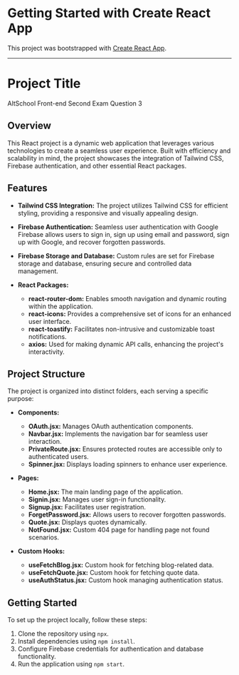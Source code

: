# Getting Started with Create React App

This project was bootstrapped with [Create React App](https://github.com/facebook/create-react-app).



---

# Project Title
AltSchool Front-end Second Exam 
Question 3
## Overview

This React project is a dynamic web application that leverages various technologies to create a seamless user experience. Built with efficiency and scalability in mind, the project showcases the integration of Tailwind CSS, Firebase authentication, and other essential React packages.

## Features

- **Tailwind CSS Integration:** The project utilizes Tailwind CSS for efficient styling, providing a responsive and visually appealing design.

- **Firebase Authentication:** Seamless user authentication with Google Firebase allows users to sign in, sign up using email and password, sign up with Google, and recover forgotten passwords.

- **Firebase Storage and Database:** Custom rules are set for Firebase storage and database, ensuring secure and controlled data management.

- **React Packages:**
  - **react-router-dom:** Enables smooth navigation and dynamic routing within the application.
  - **react-icons:** Provides a comprehensive set of icons for an enhanced user interface.
  - **react-toastify:** Facilitates non-intrusive and customizable toast notifications.
  - **axios:** Used for making dynamic API calls, enhancing the project's interactivity.

## Project Structure

The project is organized into distinct folders, each serving a specific purpose:

- **Components:**
  - **OAuth.jsx:** Manages OAuth authentication components.
  - **Navbar.jsx:** Implements the navigation bar for seamless user interaction.
  - **PrivateRoute.jsx:** Ensures protected routes are accessible only to authenticated users.
  - **Spinner.jsx:** Displays loading spinners to enhance user experience.

- **Pages:**
  - **Home.jsx:** The main landing page of the application.
  - **Signin.jsx:** Manages user sign-in functionality.
  - **Signup.jsx:** Facilitates user registration.
  - **ForgetPassword.jsx:** Allows users to recover forgotten passwords.
  - **Quote.jsx:** Displays quotes dynamically.
  - **NotFound.jsx:** Custom 404 page for handling page not found scenarios.

- **Custom Hooks:**
  - **useFetchBlog.jsx:** Custom hook for fetching blog-related data.
  - **useFetchQuote.jsx:** Custom hook for fetching quote data.
  - **useAuthStatus.jsx:** Custom hook managing authentication status.

## Getting Started

To set up the project locally, follow these steps:

1. Clone the repository using `npx`.
2. Install dependencies using `npm install`.
3. Configure Firebase credentials for authentication and database functionality.
4. Run the application using `npm start`.

